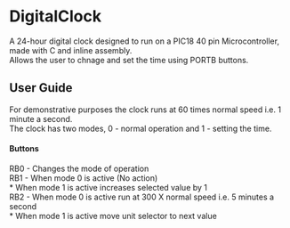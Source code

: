 # DigitalClock
A 24-hour digital clock designed to run on a PIC18 40 pin Microcontroller, made with C and inline assembly.  
Allows the user to chnage and set the time using PORTB buttons.  

## User Guide

For demonstrative purposes the clock runs at 60 times normal speed i.e. 1 minute a second.  
The clock has two modes, 0 - normal operation and 1 - setting the time.

#### Buttons

RB0 - Changes the mode of operation  
RB1 - When mode 0 is active (No action)    
     * When mode 1 is active increases selected value by 1     
RB2 - When mode 0 is active run at 300 X normal speed i.e. 5 minutes a second   
     * When mode 1 is active move unit selector to next value


